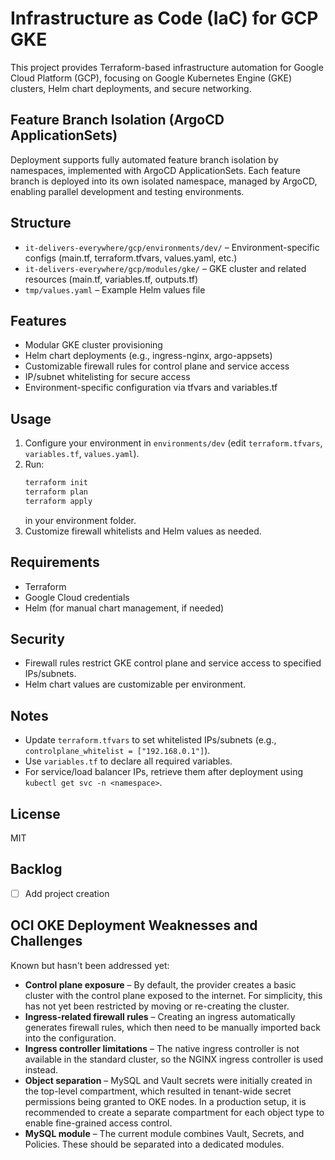 # Infrastructure as Code (IaC) for GCP GKE

This project provides Terraform-based infrastructure automation for Google Cloud Platform (GCP), focusing on Google
Kubernetes Engine (GKE) clusters, Helm chart deployments, and secure networking.

## Feature Branch Isolation (ArgoCD ApplicationSets)

Deployment supports fully automated feature branch isolation by namespaces, implemented with ArgoCD ApplicationSets.
Each feature branch is deployed into its own isolated namespace, managed by ArgoCD, enabling parallel development and
testing environments.

## Structure

- `it-delivers-everywhere/gcp/environments/dev/` – Environment-specific configs (main.tf, terraform.tfvars, values.yaml,
  etc.)
- `it-delivers-everywhere/gcp/modules/gke/` – GKE cluster and related resources (main.tf, variables.tf, outputs.tf)
- `tmp/values.yaml` – Example Helm values file

## Features

- Modular GKE cluster provisioning
- Helm chart deployments (e.g., ingress-nginx, argo-appsets)
- Customizable firewall rules for control plane and service access
- IP/subnet whitelisting for secure access
- Environment-specific configuration via tfvars and variables.tf

## Usage

1. Configure your environment in `environments/dev` (edit `terraform.tfvars`, `variables.tf`, `values.yaml`).
2. Run:
   ```sh
   terraform init
   terraform plan
   terraform apply
   ```
   in your environment folder.
3. Customize firewall whitelists and Helm values as needed.

## Requirements

- Terraform
- Google Cloud credentials
- Helm (for manual chart management, if needed)

## Security

- Firewall rules restrict GKE control plane and service access to specified IPs/subnets.
- Helm chart values are customizable per environment.

## Notes

- Update `terraform.tfvars` to set whitelisted IPs/subnets (e.g., `controlplane_whitelist = ["192.168.0.1"]`).
- Use `variables.tf` to declare all required variables.
- For service/load balancer IPs, retrieve them after deployment using `kubectl get svc -n <namespace>`.

## License

MIT

## Backlog

- [ ] Add project creation

## OCI OKE Deployment Weaknesses and Challenges

Known but hasn't been addressed yet:

- **Control plane exposure** – By default, the provider creates a basic cluster with the control plane exposed to the
  internet. For simplicity, this has not yet been restricted by moving or re-creating the cluster.
- **Ingress-related firewall rules** – Creating an ingress automatically generates firewall rules, which then need to be
  manually imported back into the configuration.
- **Ingress controller limitations** – The native ingress controller is not available in the standard cluster, so the
  NGINX ingress controller is used instead.
- **Object separation** – MySQL and Vault secrets were initially created in the top-level compartment, which resulted in
  tenant-wide secret permissions being granted to OKE nodes. In a production setup, it is recommended to create a
  separate compartment for each object type to enable fine-grained access control.
- **MySQL module** – The current module combines Vault, Secrets, and Policies. These should be separated into a dedicated
  modules.

